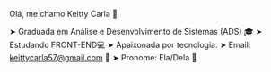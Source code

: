 Olá, me chamo Keitty Carla 👋

➤ Graduada em Análise e Desenvolvimento de Sistemas (ADS) 🎓
➤ Estudando FRONT-END💻
➤ Apaixonada por tecnologia.
➤ Email: keittycarla57@gmail.com 📧
➤ Pronome: Ela/Dela 🌸

